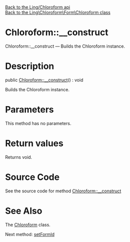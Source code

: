 [Back to the Ling/Chloroform api](https://github.com/lingtalfi/Chloroform/blob/master/doc/api/Ling/Chloroform.md)<br>
[Back to the Ling\Chloroform\Form\Chloroform class](https://github.com/lingtalfi/Chloroform/blob/master/doc/api/Ling/Chloroform/Form/Chloroform.md)


Chloroform::__construct
================



Chloroform::__construct — Builds the Chloroform instance.




Description
================


public [Chloroform::__construct](https://github.com/lingtalfi/Chloroform/blob/master/doc/api/Ling/Chloroform/Form/Chloroform/__construct.md)() : void




Builds the Chloroform instance.




Parameters
================

This method has no parameters.


Return values
================

Returns void.








Source Code
===========
See the source code for method [Chloroform::__construct](https://github.com/lingtalfi/Chloroform/blob/master/Form/Chloroform.php#L84-L94)


See Also
================

The [Chloroform](https://github.com/lingtalfi/Chloroform/blob/master/doc/api/Ling/Chloroform/Form/Chloroform.md) class.

Next method: [setFormId](https://github.com/lingtalfi/Chloroform/blob/master/doc/api/Ling/Chloroform/Form/Chloroform/setFormId.md)<br>

